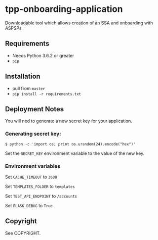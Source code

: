 # tpp-onboarding-application
Downloadable tool which allows creation of an SSA and onboarding with ASPSPs

## Requirements

* Needs Python 3.6.2 or greater
* `pip`

## Installation

* pull from `master`
* `pip install -r requirements.txt`

## Deployment Notes

You will ned to generate a new secret key for your application.

### Generating secret key:

`$ python -c 'import os; print os.urandom(24).encode("hex")'`

Set the `SECRET_KEY` environment variable to the value of the new key.

### Environment variables

Set `CACHE_TIMEOUT` to `3600`

Set `TEMPLATES_FOLDER` to `templates`

Set `TEST_API_ENDPOINT` to `/accounts`

Set `FLASK_DEBUG` to `True`

## Copyright

See COPYRIGHT.
